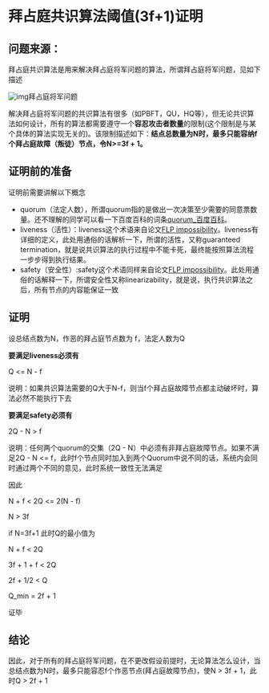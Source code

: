 # 拜占庭共识算法阈值(3f+1)证明

## 问题来源：

拜占庭共识算法是用来解决拜占庭将军问题的算法，所谓拜占庭将军问题，见如下描述

![img](https://pic2.zhimg.com/80/v2-25e0c3d591705a11d32478d3d5335879_hd.jpg)拜占庭将军问题



解决拜占庭将军问题的共识算法有很多（如PBFT，QU，HQ等），但无论共识算法如何设计，所有的算法都需要遵守一个**容忍攻击者数量**的限制(这个限制是与某个具体的算法实现无关的)。该限制描述如下：**结点总数量为N时，最多只能容纳f个拜占庭故障（叛徒）节点，令N>=3f + 1。**

## 证明前的准备

证明前需要讲解以下概念

- quorum（法定人数），所谓quorum指的是做出一次决策至少需要的同意票数量。还不理解的同学可以看一下百度百科的词条[quorum_百度百科](http://link.zhihu.com/?target=https%3A//baike.baidu.com/item/quorum/738007%3Ffr%3Daladdin)。
- liveness（活性）：liveness这个术语来自论文[FLP impossibility](http://link.zhihu.com/?target=https%3A//groups.csail.mit.edu/tds/papers/Lynch/jacm85.pdf)。liveness有详细的定义，此处用通俗的话解析一下，所谓的活性，又称guaranteed termination，就是说共识算法的执行过程中不能卡死，最终能按照算法流程一步步得到执行结果。
- safety（安全性）:safety这个术语同样来自论文[FLP impossibility](http://link.zhihu.com/?target=https%3A//groups.csail.mit.edu/tds/papers/Lynch/jacm85.pdf)。此处用通俗的话解释一下，所谓安全性又称linearizability，就是说，执行共识算法之后，所有节点的内容能保证一致

## 证明

设总结点数为N，作恶的拜占庭节点数为 f，法定人数为Q

**要满足liveness必须有**

Q <= N - f

说明：如果共识算法需要的Q大于N-f，则当f个拜占庭故障节点都主动破坏时，算法必然不能执行下去

**要满足safety必须有**

2Q - N > f

说明：任何两个quorum的交集（2Q - N）中必须有非拜占庭故障节点。如果不满足2Q - N <= f，此时f个节点同时加入到两个Quorum中说不同的话，系统内会同时通过两个不同的意见，此时系统一致性无法满足



因此

N + f < 2Q <= 2(N - f)

N > 3f

if N=3f+1 此时Q的最小值为

N + f < 2Q

3f + 1 + f < 2Q

2f + 1/2 < Q

Q_min = 2f + 1

证毕



## 结论

因此，对于所有的拜占庭将军问题，在不更改假设前提时，无论算法怎么设计，当总结点数为N时，最多只能容忍f个作恶节点(拜占庭故障节点)，使N > 3f + 1，此时Q > 2f + 1